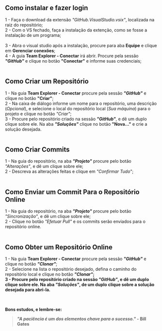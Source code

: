 ## Como instalar e fazer login
1 - Faça o download da extensão <i>"GitHub.VisualStudio.vsix"</i>, localizada na raiz do repositório;</br>
2 - Com o VS fechado, faça a instalação da extenção, como se fosse a instalação de um programa;</br>	
3 - Abra o visual studio após a instalação, procure para aba <b>Equipe</b> e clique em <b>Gerenciar conexões</b>;</br>
4 - A guia <b>Team Explorer - Conectar</b> irá abrir. Procure pela sessão <b><i>"GitHub"</i></b> e clique no botão <b>"Conectar"</b> e informe suas credenciais;</br></br>

## Como Criar um Repositório
1 - Na guia <b>Team Explorer - Conectar</b> procure pela sessão <b><i>"GitHub"</i></b> e clique no botão <b>"Criar"</b>;</br>
2 - Na caixa de diálogo informe um nome para o repositório, uma descrição (<i>Opcional</i>), e selecione o local do repositório local (<i>Sua máquina</i>) para o projeto e clique no botão <i>"Criar"</i>;<br>
3 - Procure pelo repositório criado na sessão <b><i>"GitHub"</i></b>, e dê um duplo clique sobre ele. Na aba <b><i>"Soluções"</i></b> clique no botão <b>"Nova..."</b> e crie a solução desejada.</br></br>

## Como Criar Commits
1 - Na guia do repositório, na aba <b><i>"Projeto"</i></b> procure pelo botão <i>"Alterações"</i>, e dê um clique sobre ele;</br>
2 - Descreva as alterações feitas e clique em <i>"Confirmar Tudo"</i>;</br></br>

## Como Enviar um Commit Para o Repositório Online
1 - Na guia do repositório, na aba <b><i>"Projeto"</i></b> procure pelo botão <i>"Sincronização"</i>, e dê um clique sobre ele;</br>
2 - Clique no botão <i>"Efetuar Pull"</i> e os commits serão enviados para o repositório online.</br></br>

## Como Obter um Repositório Online
1 - Na guia <b>Team Explorer - Conectar</b> procure pela sessão <b><i>"GitHub"</i></b> e clique no botão <b><i>"Clonar"</i></b>;</br>
2 - Selecione na lista o repositório desejado, defina o caminho do repositório local e clique no botão <b><i>"Clonar"</i>;</br>
3 - Procure pelo repositório criado na sessão <b><i>"GitHub"</i></b>, e dê um duplo clique sobre ele. Na aba <b><i>"Soluções"</i></b>, de um duplo clique sobre a solução desejada para abri-la.</br></br></br>

Bons estudos, e lembre-se:
><i>"A paciência é um dos elementos chave para o sucesso."</i> - <b>Bill Gates</b>
